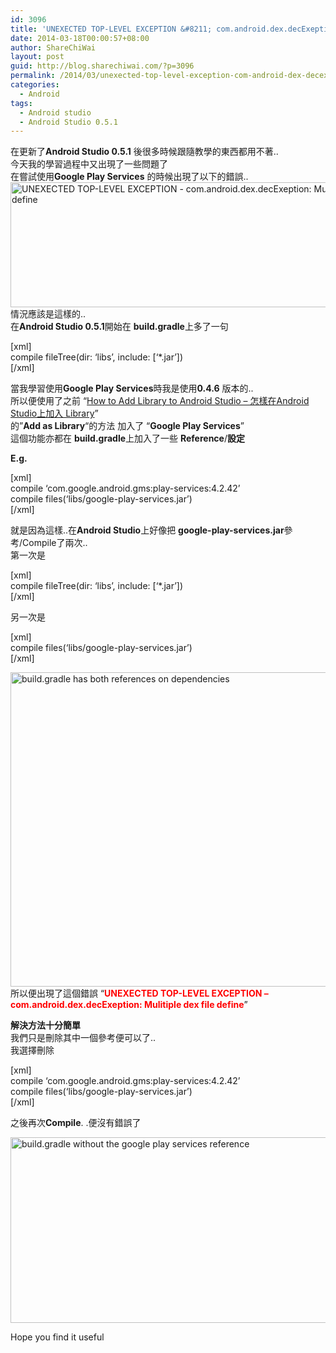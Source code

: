 ```yaml
---
id: 3096
title: 'UNEXECTED TOP-LEVEL EXCEPTION &#8211; com.android.dex.decExeption: Mulitiple dex file define'
date: 2014-03-18T00:00:57+08:00
author: ShareChiWai
layout: post
guid: http://blog.sharechiwai.com/?p=3096
permalink: /2014/03/unexected-top-level-exception-com-android-dex-decexeption-mulitiple-dex-file-define/
categories:
  - Android
tags:
  - Android studio
  - Android Studio 0.5.1
---
```

在更新了**Android Studio 0.5.1** 後很多時候跟隨教學的東西都用不著..  
今天我的學習過程中又出現了一些問題了  
在嘗試使用**Google Play Services** 的時候出現了以下的錯誤..  
<img class="alignnone" alt="UNEXECTED TOP-LEVEL EXCEPTION - com.android.dex.decExeption: Mulitiple dex file define" src="https://i1.wp.com/farm3.staticflickr.com/2782/13202980233_473680445c_z.jpg?resize=625%2C200" width="625" height="200" data-recalc-dims="1" />  
情況應該是這樣的..  
在**Android Studio 0.5.1**開始在 **build.gradle**上多了一句

[xml]  
compile fileTree(dir: &#8216;libs&#8217;, include: [&#8216;*.jar&#8217;])  
[/xml]

當我學習使用**Google Play Services**時我是使用**0.4.6** 版本的..  
所以便使用了之前 &#8220;<a title="How to Add Library to Android Studio – 怎樣在Android Studio上加入 Library" href="http://blog.sharechiwai.com/2014/03/how-to-add-library-to-android-studio-%e6%80%8e%e6%a8%a3%e5%9c%a8android-studio%e4%b8%8a%e5%8a%a0%e5%85%a5-library/" target="_blank">How to Add Library to Android Studio – 怎樣在Android Studio上加入 Library</a>&#8221;  
的&#8221;**Add as Library**&#8220;的方法 加入了 &#8220;**Google Play Services**&#8221;  
這個功能亦都在 **build.gradle**上加入了一些 **Reference**/**設定**

**E.g.**

[xml]  
compile &#8216;com.google.android.gms:play-services:4.2.42&#8217;  
compile files(&#8216;libs/google-play-services.jar&#8217;)  
[/xml]

就是因為這樣..在**Android Studio**上好像把 **google-play-services.jar**參考/Compile了兩次..  
第一次是

[xml]  
compile fileTree(dir: &#8216;libs&#8217;, include: [&#8216;*.jar&#8217;])  
[/xml]

另一次是

[xml]  
compile files(&#8216;libs/google-play-services.jar&#8217;)  
[/xml]

<img class="alignnone" alt="build.gradle has both references on dependencies" src="https://i1.wp.com/farm4.staticflickr.com/3769/13202980343_182fb8a3f8_o.png?resize=625%2C503" width="625" height="503" data-recalc-dims="1" />  
所以便出現了這個錯誤  
&#8220;<span style="color: #ff0000;"><strong>UNEXECTED TOP-LEVEL EXCEPTION &#8211; com.android.dex.decExeption: Mulitiple dex file define</strong></span>&#8221;

**解決方法十分簡單**  
我們只是刪除其中一個參考便可以了..  
我選擇刪除

[xml]  
compile &#8216;com.google.android.gms:play-services:4.2.42&#8217;  
compile files(&#8216;libs/google-play-services.jar&#8217;)  
[/xml]

之後再次**Compile**. .便沒有錯誤了

<img class="alignnone" alt="build.gradle without the google play services reference" src="https://i2.wp.com/farm4.staticflickr.com/3721/13202980213_5bb8db8a55_z.jpg?resize=625%2C297" width="625" height="297" data-recalc-dims="1" /> 

Hope you find it useful